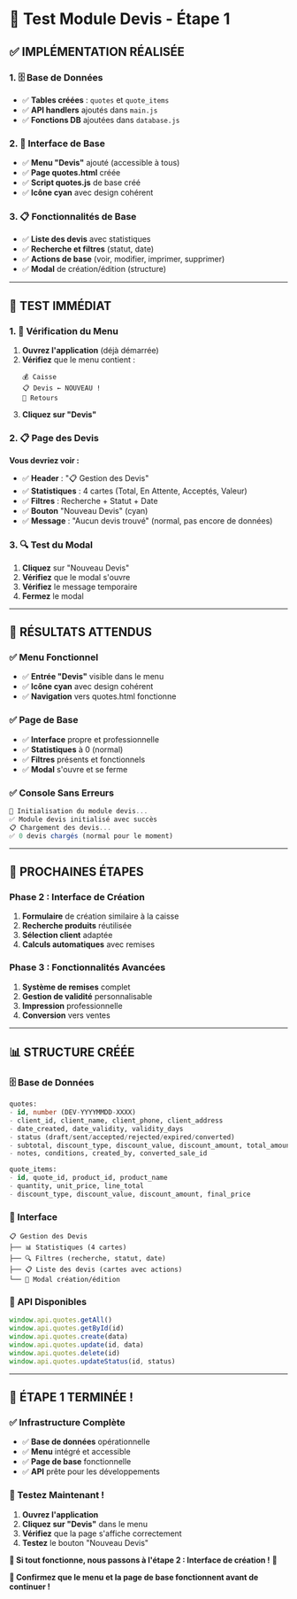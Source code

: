 # 🧪 Test Module Devis - Étape 1

## ✅ **IMPLÉMENTATION RÉALISÉE**

### **1. 🗄️ Base de Données**
- ✅ **Tables créées** : `quotes` et `quote_items`
- ✅ **API handlers** ajoutés dans `main.js`
- ✅ **Fonctions DB** ajoutées dans `database.js`

### **2. 🎨 Interface de Base**
- ✅ **Menu "Devis"** ajouté (accessible à tous)
- ✅ **Page quotes.html** créée
- ✅ **Script quotes.js** de base créé
- ✅ **Icône cyan** avec design cohérent

### **3. 📋 Fonctionnalités de Base**
- ✅ **Liste des devis** avec statistiques
- ✅ **Recherche et filtres** (statut, date)
- ✅ **Actions de base** (voir, modifier, imprimer, supprimer)
- ✅ **Modal** de création/édition (structure)

---

## 🧪 **TEST IMMÉDIAT**

### **1. 🚀 Vérification du Menu**
1. **Ouvrez l'application** (déjà démarrée)
2. **Vérifiez** que le menu contient :
   ```
   💰 Caisse
   📋 Devis ← NOUVEAU !
   🔄 Retours
   ```
3. **Cliquez sur "Devis"**

### **2. 📋 Page des Devis**
**Vous devriez voir :**
- ✅ **Header** : "📋 Gestion des Devis"
- ✅ **Statistiques** : 4 cartes (Total, En Attente, Acceptés, Valeur)
- ✅ **Filtres** : Recherche + Statut + Date
- ✅ **Bouton** "Nouveau Devis" (cyan)
- ✅ **Message** : "Aucun devis trouvé" (normal, pas encore de données)

### **3. 🔍 Test du Modal**
1. **Cliquez** sur "Nouveau Devis"
2. **Vérifiez** que le modal s'ouvre
3. **Vérifiez** le message temporaire
4. **Fermez** le modal

---

## 🎯 **RÉSULTATS ATTENDUS**

### **✅ Menu Fonctionnel**
- ✅ **Entrée "Devis"** visible dans le menu
- ✅ **Icône cyan** avec design cohérent
- ✅ **Navigation** vers quotes.html fonctionne

### **✅ Page de Base**
- ✅ **Interface** propre et professionnelle
- ✅ **Statistiques** à 0 (normal)
- ✅ **Filtres** présents et fonctionnels
- ✅ **Modal** s'ouvre et se ferme

### **✅ Console Sans Erreurs**
```javascript
🚀 Initialisation du module devis...
✅ Module devis initialisé avec succès
📋 Chargement des devis...
✅ 0 devis chargés (normal pour le moment)
```

---

## 🚀 **PROCHAINES ÉTAPES**

### **Phase 2 : Interface de Création**
1. **Formulaire** de création similaire à la caisse
2. **Recherche produits** réutilisée
3. **Sélection client** adaptée
4. **Calculs automatiques** avec remises

### **Phase 3 : Fonctionnalités Avancées**
1. **Système de remises** complet
2. **Gestion de validité** personnalisable
3. **Impression** professionnelle
4. **Conversion** vers ventes

---

## 📊 **STRUCTURE CRÉÉE**

### **🗄️ Base de Données**
```sql
quotes:
- id, number (DEV-YYYYMMDD-XXXX)
- client_id, client_name, client_phone, client_address
- date_created, date_validity, validity_days
- status (draft/sent/accepted/rejected/expired/converted)
- subtotal, discount_type, discount_value, discount_amount, total_amount
- notes, conditions, created_by, converted_sale_id

quote_items:
- id, quote_id, product_id, product_name
- quantity, unit_price, line_total
- discount_type, discount_value, discount_amount, final_price
```

### **🎨 Interface**
```
📋 Gestion des Devis
├── 📊 Statistiques (4 cartes)
├── 🔍 Filtres (recherche, statut, date)
├── 📋 Liste des devis (cartes avec actions)
└── 🎯 Modal création/édition
```

### **🔗 API Disponibles**
```javascript
window.api.quotes.getAll()
window.api.quotes.getById(id)
window.api.quotes.create(data)
window.api.quotes.update(id, data)
window.api.quotes.delete(id)
window.api.quotes.updateStatus(id, status)
```

---

## 🎊 **ÉTAPE 1 TERMINÉE !**

### **✅ Infrastructure Complète**
- ✅ **Base de données** opérationnelle
- ✅ **Menu** intégré et accessible
- ✅ **Page de base** fonctionnelle
- ✅ **API** prête pour les développements

### **🚀 Testez Maintenant !**
1. **Ouvrez l'application**
2. **Cliquez sur "Devis"** dans le menu
3. **Vérifiez** que la page s'affiche correctement
4. **Testez** le bouton "Nouveau Devis"

**🎯 Si tout fonctionne, nous passons à l'étape 2 : Interface de création !** 🚀

**📝 Confirmez que le menu et la page de base fonctionnent avant de continuer !**
